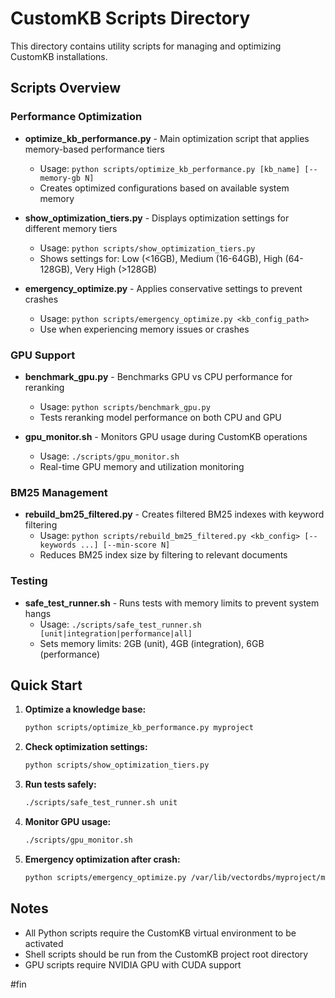 # CustomKB Scripts Directory

This directory contains utility scripts for managing and optimizing CustomKB installations.

## Scripts Overview

### Performance Optimization
- **optimize_kb_performance.py** - Main optimization script that applies memory-based performance tiers
  - Usage: `python scripts/optimize_kb_performance.py [kb_name] [--memory-gb N]`
  - Creates optimized configurations based on available system memory
  
- **show_optimization_tiers.py** - Displays optimization settings for different memory tiers
  - Usage: `python scripts/show_optimization_tiers.py`
  - Shows settings for: Low (<16GB), Medium (16-64GB), High (64-128GB), Very High (>128GB)

- **emergency_optimize.py** - Applies conservative settings to prevent crashes
  - Usage: `python scripts/emergency_optimize.py <kb_config_path>`
  - Use when experiencing memory issues or crashes

### GPU Support
- **benchmark_gpu.py** - Benchmarks GPU vs CPU performance for reranking
  - Usage: `python scripts/benchmark_gpu.py`
  - Tests reranking model performance on both CPU and GPU
  
- **gpu_monitor.sh** - Monitors GPU usage during CustomKB operations
  - Usage: `./scripts/gpu_monitor.sh`
  - Real-time GPU memory and utilization monitoring

### BM25 Management  
- **rebuild_bm25_filtered.py** - Creates filtered BM25 indexes with keyword filtering
  - Usage: `python scripts/rebuild_bm25_filtered.py <kb_config> [--keywords ...] [--min-score N]`
  - Reduces BM25 index size by filtering to relevant documents

### Testing
- **safe_test_runner.sh** - Runs tests with memory limits to prevent system hangs
  - Usage: `./scripts/safe_test_runner.sh [unit|integration|performance|all]`
  - Sets memory limits: 2GB (unit), 4GB (integration), 6GB (performance)

## Quick Start

1. **Optimize a knowledge base:**
   ```bash
   python scripts/optimize_kb_performance.py myproject
   ```

2. **Check optimization settings:**
   ```bash
   python scripts/show_optimization_tiers.py
   ```

3. **Run tests safely:**
   ```bash
   ./scripts/safe_test_runner.sh unit
   ```

4. **Monitor GPU usage:**
   ```bash
   ./scripts/gpu_monitor.sh
   ```

5. **Emergency optimization after crash:**
   ```bash
   python scripts/emergency_optimize.py /var/lib/vectordbs/myproject/myproject.cfg
   ```

## Notes
- All Python scripts require the CustomKB virtual environment to be activated
- Shell scripts should be run from the CustomKB project root directory
- GPU scripts require NVIDIA GPU with CUDA support

#fin